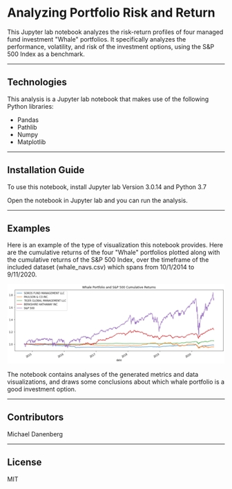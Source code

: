 # Analyzing Portfolio Risk and Return

This Jupyter lab notebook analyzes the risk-return profiles of four managed fund investment "Whale" portfolios.  It specifically analyzes the performance, volatility, and risk of the investment options, using the S&P 500 Index as a benchmark.

---

## Technologies

This analysis is a Jupyter lab notebook that makes use of the following Python libraries:
* Pandas
* Pathlib
* Numpy
* Matplotlib

---

## Installation Guide

To use this notebook, install Jupyter lab Version 3.0.14 and Python 3.7

Open the notebook in Jupyter lab and you can run the analysis.

---

## Examples

Here is an example of the type of visualization this notebook provides.  Here are the cumulative returns of the four "Whale" portfolios plotted along with the cumulative returns of the S&P 500 Index, over the timeframe of the included dataset (whale_navs.csv) which spans from 10/1/2014 to 9/11/2020.

![cumulative returns](images/cumulative_returns.png)

The notebook contains analyses of the generated metrics and data visualizations, and draws some conclusions about which whale portfolio is a good investment option.

---

## Contributors

Michael Danenberg

---

## License

MIT
